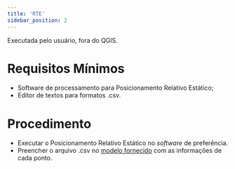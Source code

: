 ```yaml
---
title: 'RTE'
sidebar_position: 2
---
```


Executada pelo usuário, fora do QGIS.

# Requisitos Mínimos
* Software de processamento para Posicionamento Relativo Estático;
* Editor de textos para formatos .csv.

# Procedimento
* Executar o Posicionamento Relativo Estático no *software* de preferência.
* Preencher o arquivo .csv no [modelo fornecido](https://github.com/dsgoficial/pto_controle/tree/main/arquivos/processamento_rte.csv) com as informações de cada ponto.